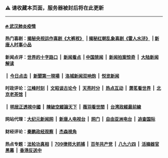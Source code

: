 ### ⚠️ 请收藏本页面，服务器被封后将在此更新

---

#### [🔥 武汉肺炎疫情](http://64.227.83.53:10000/videos/corona/)

#### 热门喜剧：[揭秘央视运作喜剧《大裤衩》](http://64.227.83.53:10000/videos/res/big-shorts/) &nbsp;|&nbsp;[揭秘红朝乱象喜剧《雷人水浒》](http://64.227.83.53:10000/videos/res/OutlawsOfMarsh/) &nbsp;|&nbsp;[新唐人时事小品](http://64.227.83.53:10000/videos/res/comedy/)

#### 新闻点评：[世界的十字路口](http://64.227.83.53/tanghao/) &nbsp;|&nbsp; [新闻看点](http://64.227.83.53/news-insight/) &nbsp;|&nbsp;[中国禁闻](http://64.227.83.53/ntdtv-news/) &nbsp;|&nbsp; [新闻拍案惊奇](http://64.227.83.53/dayu/) &nbsp;|&nbsp; [大陆新闻解读](http://64.227.83.53/ntdtv-comedy/)
####   &nbsp;|&nbsp;  [今日点击](http://64.227.83.53/news-click/)  &nbsp;|&nbsp; [新聞第一現場](http://64.227.83.53/primary-scene/) &nbsp;|&nbsp; [洛城新闻双响炮](http://64.227.83.53/la-news/) &nbsp;|&nbsp; [悦览新闻](http://64.227.83.53/dingyue/)

#### 时政评论：[江峰时刻](http://64.227.83.53/today-in-history/) &nbsp;|&nbsp; [文昭谈古论今](http://64.227.83.53/wenzhao/) &nbsp;|&nbsp; [天亮时分](http://64.227.83.53/tianliang/) &nbsp;|&nbsp; [热点互动](http://64.227.83.53/ntdtv-rdhd/) &nbsp;|&nbsp; [萧茗看世界](http://64.227.83.53/simonegao/) &nbsp;|&nbsp; [北京老茶馆](http://64.227.83.53/teahouse/)  &nbsp;|&nbsp;  
####   &nbsp;|&nbsp;  [明居正透視中國](http://64.227.83.53/decoding-china/)  &nbsp;|&nbsp; [陳破空縱論天下](http://64.227.83.53/pokong/)  &nbsp;|&nbsp; [薇羽看世間](http://64.227.83.53/weiyu/)  &nbsp;|&nbsp; [台湾政經最前線](http://64.227.83.53/taiwan/)   

#### 网站代理：[大纪元新闻网](http://64.227.83.53:10080/gb/) &nbsp;|&nbsp; [新唐人电视台](http://64.227.83.53:8808/gb/) &nbsp;|&nbsp; [网门](http://64.227.83.53:11000/) &nbsp;|&nbsp; [自由亚洲电台](http://64.227.83.53:9800/mandarin/) &nbsp;|&nbsp; [追查国际](http://64.227.83.53:10010/)

#### 财经评论：[秦鹏政经观察](http://64.227.83.53/qinpeng/) &nbsp;|&nbsp; [杰森視角 ](http://64.227.83.53/jason/)

#### 热点专题：[法轮功真相](http://64.227.83.53:10000/videos/truth.html) &nbsp;|&nbsp; [709律师大抓捕](http://64.227.83.53:10000/videos/709/) &nbsp;|&nbsp; [百年共产党](http://64.227.83.53:10000/videos/ccp.html) &nbsp;|&nbsp; [八九六四](http://64.227.83.53:10000/videos/88/)  &nbsp;|&nbsp; [活摘器官黑幕](http://64.227.83.53:10000/videos/res/Organs/)  &nbsp;|&nbsp; [香港反送中](http://64.227.83.53:10000/videos/res/hk/) 

<img src='http://gfw-breaker.win/link5.md' width='0px' height='0px'/>

